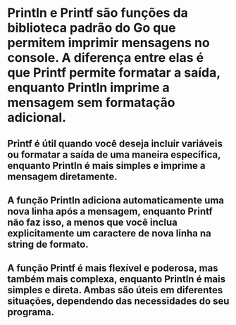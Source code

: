 # Println e Printf são funções da biblioteca padrão do Go que permitem imprimir mensagens no console. A diferença entre elas é que Printf permite formatar a saída, enquanto Println imprime a mensagem sem formatação adicional.
## Printf é útil quando você deseja incluir variáveis ou formatar a saída de uma maneira específica, enquanto Println é mais simples e imprime a mensagem diretamente.
## A função Println adiciona automaticamente uma nova linha após a mensagem, enquanto Printf não faz isso, a menos que você inclua explicitamente um caractere de nova linha na string de formato.
## A função Printf é mais flexível e poderosa, mas também mais complexa, enquanto Println é mais simples e direta. Ambas são úteis em diferentes situações, dependendo das necessidades do seu programa.
